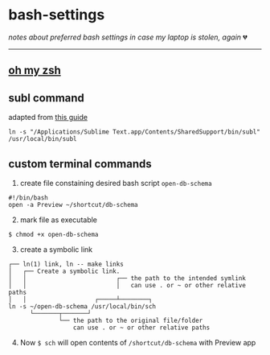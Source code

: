 # bash-settings
*notes about preferred bash settings in case my laptop is stolen, again* :broken_heart:
_____

## [oh my zsh](https://github.com/robbyrussell/oh-my-zsh)

## subl command 
adapted from [this guide](https://ashleynolan.co.uk/blog/launching-sublime-from-the-terminal)

```
ln -s "/Applications/Sublime Text.app/Contents/SharedSupport/bin/subl" /usr/local/bin/subl
```

## custom terminal commands
1. create file constaining desired bash script `open-db-schema`
```
#!/bin/bash
open -a Preview ~/shortcut/db-schema
```
2. mark file as executable
```
$ chmod +x open-db-schema
```
3. create a symbolic link
```
┌── ln(1) link, ln -- make links
│   ┌── Create a symbolic link.
│   │                         ┌── the path to the intended symlink
│   │                         │   can use . or ~ or other relative paths
│   │                   ┌─────┴────────┐
ln -s ~/open-db-schema /usr/local/bin/sch
      └───────┬───────┘
              └── the path to the original file/folder
                  can use . or ~ or other relative paths
```
4. Now `$ sch` will open contents of `/shortcut/db-schema` with Preview app
